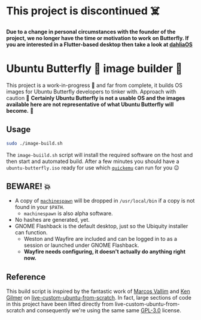 # This project is discontinued ☠️

**Due to a change in personal circumstances with the founder of the project, we no longer have the time or motivation to work on Butterfly. If you are interested in a Flutter-based desktop then take a look at [dahliaOS](https://dahliaos.io/)**

# Ubuntu Butterfly 🦋 image builder 📀

This project is a work-in-progress 🚧 and far from complete, it builds OS images for Ubuntu Butterfly developers to tinker with. Approach with caution 🛑 **Certainly Ubuntu Butterfly is not a usable OS and the images available here are not representative of what Ubuntu Butterfly will become.** 🔮

## Usage

```bash
sudo ./image-build.sh
```

The `image-buiild.sh` script will install the required software on the host and then start and automated build. After a few minutes you should have a `ubuntu-butterfly.iso` ready for use which [`quickemu`](https://github.com/quickemu-project/quickemu) can run for you 😉

## BEWARE! 💥

 - A copy of [`machinespawn`](https://github.com/wimpysworld/machinespawn) will be dropped in `/usr/local/bin` if a copy is not found in your `$PATH`.
   - `machinespawn` is also alpha software.
 - No hashes are generated, yet.
 - GNOME Flashback is the default desktop, just so the Ubiquity installer can function.
   - Weston and Wayfire are included and can be logged in to as a session or launched under GNOME Flashback.
   - **Wayfire needs configuring, it doesn't actually do anything right now.**

## Reference

This build script is inspired by the fantastic work of [Marcos Vallim](https://github.com/mvallim) and [Ken Gilmer](https://github.com/kgilmer) on [live-custom-ubuntu-from-scratch](https://github.com/mvallim/live-custom-ubuntu-from-scratch). In fact, large sections of code in this project have been lifted directly from live-custom-ubuntu-from-scratch and consequently we're using the same same [GPL-3.0](https://choosealicense.com/licenses/gpl-3.0) license.
